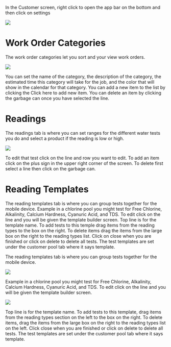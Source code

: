 In the Customer screen, right click to open the app bar on the bottom and then click on settings

![](https://cdn.realsgii2.dev/wise-software-docs/image_1.bc96a60b.png)









# Work Order Categories

The work order categories let you sort and your view work orders.

![](https://cdn.realsgii2.dev/wise-software-docs/image_6.31f62f41.png)

You can set the name of the category, the description of the category, the estimated time this category will take for the job, and the color that will show in the calendar for that category. You can add a new item to the list by clicking the Click here to add new item. You can delete an item by clicking the garbage can once you have selected the line.

# Readings

The readings tab is where you can set ranges for the different water tests you do and select a product if the reading is low or high.

![](https://cdn.realsgii2.dev/wise-software-docs/image_7.0dcca6ee.png)

To edit that test click on the line and row you want to edit. To add an item click on the plus sign in the upper right corner of the screen. To delete first select a line then click on the garbage can.

# Reading Templates

The reading templates tab is where you can group tests together for the mobile device. Example in a chlorine pool you might test for Free Chlorine, Alkalinity, Calcium Hardness, Cyanuric Acid, and TDS. To edit click on the line and you will be given the template builder screen. Top line is for the template name. To add tests to this temple drag items from the reading types to the box on the right. To delete items drag the items from the large box on the right to the reading types list. Click on close when you are finished or click on delete to delete all tests. The test templates are set under the customer pool tab where it says template.

The reading templates tab is where you can group tests together for the mobile device.

![](https://cdn.realsgii2.dev/wise-software-docs/image_8.1ddf0dda.png)

Example in a chlorine pool you might test for Free Chlorine, Alkalinity, Calcium Hardness, Cyanuric Acid, and TDS. To edit click on the line and you will be given the template builder screen.

![](https://cdn.realsgii2.dev/wise-software-docs/image_9.ffed590f.png)

Top line is for the template name. To add tests to this template, drag items from the reading types section on the left to the box on the right. To delete items, drag the items from the large box on the right to the reading types list on the left. Click close when you are finished or click on delete to delete all tests. The test templates are set under the customer pool tab where it says template.
